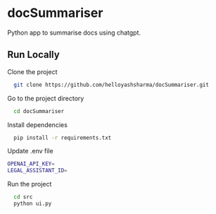 
# docSummariser

Python app to summarise docs using chatgpt.


## Run Locally

Clone the project

```bash
  git clone https://github.com/helloyashsharma/docSummariser.git
```

Go to the project directory

```bash
  cd docSummariser
```

Install dependencies

```bash
  pip install -r requirements.txt
```

Update .env file
```bash
OPENAI_API_KEY=
LEGAL_ASSISTANT_ID=
```

Run the project

```bash
  cd src
  python ui.py
```

